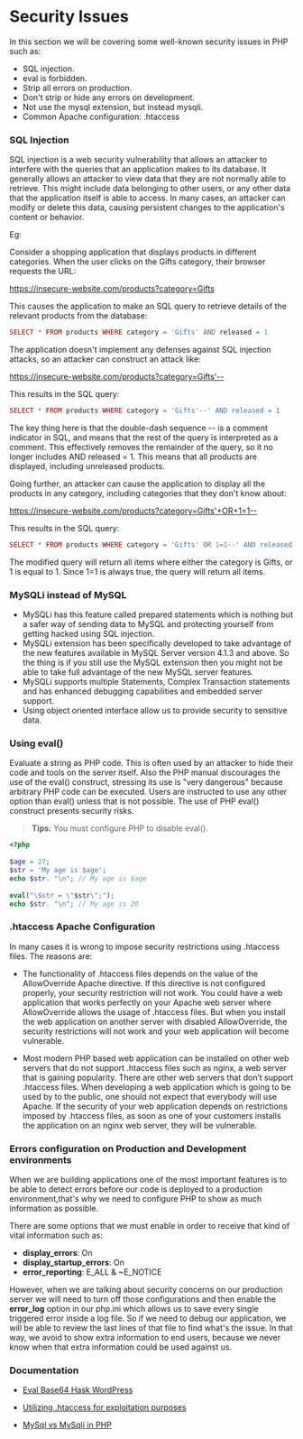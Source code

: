 # Security Issues

In this section we will be covering some well-known security issues in PHP such as:

- SQL injection.
- eval is forbidden.
- Strip all errors on production.
- Don't strip or hide any errors on development.
- Not use the mysql extension, but instead mysqli.
- Common Apache configuration: .htaccess

### SQL Injection

SQL injection is a web security vulnerability that allows an attacker to interfere with the queries that an application makes to its database. It generally allows an attacker to view data that they are not normally able to retrieve. This might include data belonging to other users, or any other data that the application itself is able to access. In many cases, an attacker can modify or delete this data, causing persistent changes to the application's content or behavior.

Eg:

Consider a shopping application that displays products in different categories. When the user clicks on the Gifts category, their browser requests the URL:

https://insecure-website.com/products?category=Gifts

This causes the application to make an SQL query to retrieve details of the relevant products from the database:

```php
SELECT * FROM products WHERE category = 'Gifts' AND released = 1
```

The application doesn't implement any defenses against SQL injection attacks, so an attacker can construct an attack like:

https://insecure-website.com/products?category=Gifts'--

This results in the SQL query:

```php
SELECT * FROM products WHERE category = 'Gifts'--' AND released = 1
```

The key thing here is that the double-dash sequence -- is a comment indicator in SQL, and means that the rest of the query is interpreted as a comment. This effectively removes the remainder of the query, so it no longer includes AND released = 1. This means that all products are displayed, including unreleased products.

Going further, an attacker can cause the application to display all the products in any category, including categories that they don't know about:

https://insecure-website.com/products?category=Gifts'+OR+1=1--

This results in the SQL query:

```php
SELECT * FROM products WHERE category = 'Gifts' OR 1=1--' AND released = 1
```

The modified query will return all items where either the category is Gifts, or 1 is equal to 1. Since 1=1 is always true, the query will return all items.

### MySQLi instead of MySQL

- MySQLi has this feature called prepared statements which is nothing but a safer way of sending data to MySQL and protecting yourself from getting hacked using SQL injection.
- MySQLi extension has been specifically developed to take advantage of the new features available in MySQL Server version 4.1.3 and above. So the thing is if you still use the MySQL extension then you might not be able to take full advantage of the new MySQL server features.
- MySQLi supports multiple Statements, Complex Transaction statements and has enhanced debugging capabilities and embedded server support.
- Using object oriented interface allow us to provide security to sensitive data.

### Using eval()

 Evaluate a string as PHP code. This is often used by an attacker to hide their code and tools on the server itself. Also the PHP manual discourages the use of the eval() construct, stressing its use is "very dangerous" because arbitrary PHP code can be executed. Users are instructed to use any other option than eval() unless that is not possible. The use of PHP eval() construct presents security risks.

 > **Tips:** You must configure PHP to disable eval().

```php
<?php
  
$age = 27;
$str = 'My age is $age';
echo $str. "\n"; // My age is $age
  
eval("\$str = \"$str\";");
echo $str. "\n"; // My age is 20
```

### .htaccess Apache Configuration

In many cases it is wrong to impose security restrictions using .htaccess files. The reasons are:

- The functionality of  .htaccess files depends on the value of the AllowOverride Apache directive. If this directive  is not configured properly, your security restriction will not work. You could have a web application that works perfectly on your Apache web server where AllowOverride allows the usage of .htaccess files. But when you install the web application on another server with disabled AllowOverride, the security restrictions will not work and your web application will become vulnerable.
  
- Most modern PHP based web application can be installed on other web servers that do not support .htaccess files such as nginx, a web server that is gaining popularity. There are other web servers that don’t support .htaccess files. When developing a web application which is going to be used by to the public, one should not expect that everybody will use Apache. If the security of your web application depends on restrictions imposed by .htaccess files, as soon as one of your customers installs the application on an nginx web server, they will be vulnerable.

### Errors configuration on Production and Development environments

When we are building applications one of the most important features is to be able to detect errors before our code is deployed to a production environment,that's why we need to configure PHP to show as much information as possible.

There are some options that we must enable in order to receive that kind of vital information such as:

- **display_errors**: On
- **display_startup_errors**: On
- **error_reporting**: E_ALL & ~E_NOTICE

However, when we are talking about security concerns on our production server we will need to turn off those configurations and then enable the **error_log** option in our php.ini which allows us to save every single triggered error inside a log file. So if we need to debug our application, we will be able to review the last lines of that file to find what's the issue. In that way, we avoid to show extra information to end users, because we never know when that extra information could be used against us.

### Documentation

- [Eval Base64 Hask WordPress](https://secure.wphackedhelp.com/blog/eval-base64-decode-hack-wordpress/)

- [Utilizing .htaccess for exploitation purposes](https://medium.com/@insecurity_92477/utilizing-htaccess-for-exploitation-purposes-part-1-5733dd7fc8eb)

- [MySql vs MySqli in PHP](https://phppot.com/php/mysql-vs-mysqli-in-php/)
